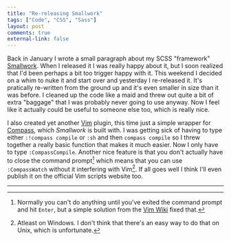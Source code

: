 ```yaml
---
title: "Re-releasing Smallwork" 
tags: ["Code", "CSS", "Sass"]
layout: post
comments: true
external-link: false
---
```


Back in January I wrote a small paragraph about my SCSS "framework" [Smallwork](https://github.com/gummesson/smallwork "Smallwork"). When I released it I was really happy about it, but I soon realized that I'd been perhaps a bit too trigger happy with it. This weekend I decided on a whim to nuke it and start over and yesterday I re-released it. It's pratically re-written from the ground up and it's even smaller in size than it was before. I cleaned up the code like a maid and threw out quite a bit of extra "baggage" that I was probably never going to use anyway. Now I feel like it actually could be useful to someone else too, which is really nice.

I also created yet another [Vim](http://www.vim.org/ "Vim") plugin, this time just a simple wrapper for [Compass](http://compass-style.org/ "Compass"), which *Smallwork* is built with. I was getting sick of having to type either `:!compass compile` or `:sh` and then `compass compile` so I threw together a really basic function that makes it much easier. Now I only have to type `:CompassCompile`. Another nice feature is that you don't actually have to close the command prompt[^20130305-1] which means that you can use `:CompassWatch` without it interfering with Vim[^20130305-2]. If all goes well I think I'll even publish it on the official Vim scripts website too.

***

[^20130305-1]: Normally you can't do anything until you've exited the command prompt and hit `Enter`, but a simple solution from the [Vim Wiki](http://vim.wikia.com/wiki/Execute_external_programs_asynchronously_under_Windows "Execute external programs asynchronously under Windows") fixed that.
[^20130305-2]: Atleast on Windows. I don't think that there's an easy way to do that on Unix, which is unfortunate.

